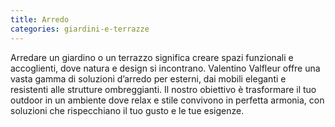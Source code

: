 ```yaml
---
title: Arredo
categories: giardini-e-terrazze
---
```

Arredare un giardino o un terrazzo significa creare spazi funzionali e accoglienti, dove natura e design si incontrano. Valentino Valfleur offre una vasta gamma di soluzioni d’arredo per esterni, dai mobili eleganti e resistenti alle strutture ombreggianti. Il nostro obiettivo è trasformare il tuo outdoor in un ambiente dove relax e stile convivono in perfetta armonia, con soluzioni che rispecchiano il tuo gusto e le tue esigenze.
